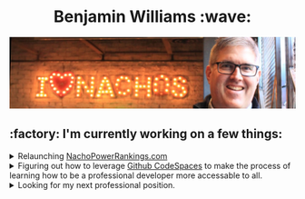 <h1 align="center">Benjamin Williams :wave:</h1>

![I love nachos!](./nacho-banner.jpeg)

<h2>:factory: I'm currently working on a few things:</h2>

<details>
<summary>Relaunching <a href="http://nachopowerrankings.com">NachoPowerRankings.com</a></summary>
I have a love of nachos that inspired me around 2015-2016 to create a nacho power rankings website.  I had devised a rating scale that factored in multiple criteria to try to objectively determine where the best place for nachos were in Columbus.  At that time Condado Tacos was on top of the leaderboard with their $5 bowl of nachos, but a post pandemic reset needs to occur.  I also want to leverage my own skills for web development instead of using WordPress.

Maintaining this site is what gave me some confidence that I knew what I was doing with web development; helping convince me that I was capable of going into software development for my second career.

---

</details>
<details>
<summary>Figuring out how to leverage <a href="https://github.com/features/codespaces">Github CodeSpaces</a> to make the process of learning how to be a professional developer more accessable to all.</summary>
</details>
<details>
<summary>Looking for my next professional position.</summary>
</details>
